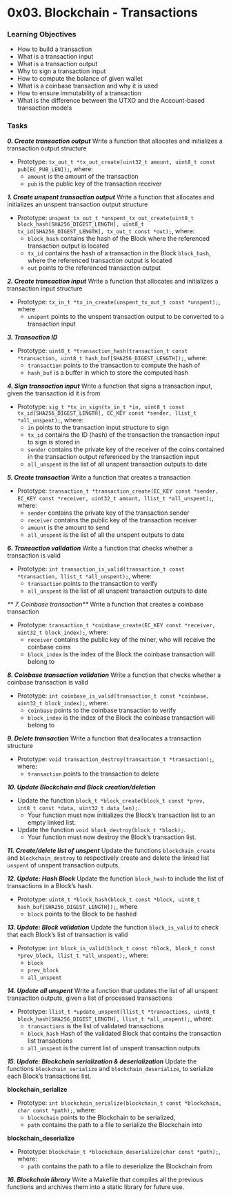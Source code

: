 # 0x03. Blockchain - Transactions

### Learning Objectives

- How to build a transaction
- What is a transaction input
- What is a transaction output
- Why to sign a transaction input
- How to compute the balance of given wallet
- What is a coinbase transaction and why it is used
- How to ensure immutability of a transaction
- What is the difference between the UTXO and the Account-based transaction models

### Tasks

_**0. Create transaction output**_
Write a function that allocates and initializes a transaction output structure
- Prototype: `tx_out_t *tx_out_create(uint32_t amount, uint8_t const pub[EC_PUB_LEN]);`, where:
  - `amount` is the amount of the transaction
  - `pub` is the public key of the transaction receiver

_**1. Create unspent transaction output**_
Write a function that allocates and initializes an unspent transaction output structure
- Prototype: `unspent_tx_out_t *unspent_tx_out_create(uint8_t block_hash[SHA256_DIGEST_LENGTH], uint8_t tx_id[SHA256_DIGEST_LENGTH], tx_out_t const *out);`, where:
  - `block_hash` contains the hash of the Block where the referenced transaction output is located
  - `tx_id` contains the hash of a transaction in the Block `block_hash`, where the referenced transaction output is located
  - `out` points to the referenced transaction output

_**2. Create transaction input**_
Write a function that allocates and initializes a transaction input structure
- Prototype: `tx_in_t *tx_in_create(unspent_tx_out_t const *unspent);`, where
  - `unspent` points to the unspent transaction output to be converted to a transaction input

_**3. Transaction ID**_
- Prototype: `uint8_t *transaction_hash(transaction_t const *transaction, uint8_t hash_buf[SHA256_DIGEST_LENGTH]);`, where:
  - `transaction` points to the transaction to compute the hash of
  - `hash_buf` is a buffer in which to store the computed hash

_**4. Sign transaction input**_
Write a function that signs a transaction input, given the transaction id it is from
- Prototype: `sig_t *tx_in_sign(tx_in_t *in, uint8_t const tx_id[SHA256_DIGEST_LENGTH], EC_KEY const *sender, llist_t *all_unspent);`, where:
  - `in` points to the transaction input structure to sign
  - `tx_id` contains the ID (hash) of the transaction the transaction input to sign is stored in
  - `sender` contains the private key of the receiver of the coins contained in the transaction output referenced by the transaction input
  - `all_unspent` is the list of all unspent transaction outputs to date

_**5. Create transaction**_
Write a function that creates a transaction
- Prototype: `transaction_t *transaction_create(EC_KEY const *sender, EC_KEY const *receiver, uint32_t amount, llist_t *all_unspent);`, where:
  - `sender` contains the private key of the transaction sender
  - `receiver` contains the public key of the transaction receiver
  - `amount` is the amount to send
  - `all_unspent` is the list of all the unspent outputs to date

_**6. Transaction validation**_
Write a function that checks whether a transaction is valid
- Prototype: `int transaction_is_valid(transaction_t const *transaction, llist_t *all_unspent);`, where:
  - `transaction` points to the transaction to verify
  - `all_unspent` is the list of all unspent transaction outputs to date

_** 7. Coinbase transaction**_
Write a function that creates a coinbase transaction
- Prototype: `transaction_t *coinbase_create(EC_KEY const *receiver, uint32_t block_index);`, where:
  - `receiver` contains the public key of the miner, who will receive the coinbase coins
  - `block_index` is the index of the Block the coinbase transaction will belong to

_**8. Coinbase transaction validation**_
Write a function that checks whether a coinbase transaction is valid
- Prototype: `int coinbase_is_valid(transaction_t const *coinbase, uint32_t block_index);`, where:
  - `coinbase` points to the coinbase transaction to verify
  - `block_index` is the index of the Block the coinbase transaction will belong to

_**9. Delete transaction**_
Write a function that deallocates a transaction structure
- Prototype: `void transaction_destroy(transaction_t *transaction);`, where:
  - `transaction` points to the transaction to delete

_**10. Update Blockchain and Block creation/deletion**_
- Update the function `block_t *block_create(block_t const *prev, int8_t const *data, uint32_t data_len);`.
  - Your function must now initializes the Block’s transaction list to an empty linked list.
- Update the function `void block_destroy(block_t *block);`.
  - Your function must now destroy the Block’s transaction list.

_**11. Create/delete list of unspent**_
Update the functions `blockchain_create` and `blockchain_destroy` to respectively create and delete the linked list `unspent` of unspent transaction outputs.

_**12. Update: Hash Block**_
Update the function `block_hash` to include the list of transactions in a Block’s hash.
- Prototype: `uint8_t *block_hash(block_t const *block, uint8_t hash_buf[SHA256_DIGEST_LENGTH]);`, where
  - `block` points to the Block to be hashed

_**13. Update: Block validation**_
Update the function `block_is_valid` to check that each Block’s list of transaction is valid
- Prototype: `int block_is_valid(block_t const *block, block_t const *prev_block, llist_t *all_unspent);`, where:
  - `block`
  - `prev_block`
  - `all_unspent`

_**14. Update all unspent**_
Write a function that updates the list of all unspent transaction outputs, given a list of processed transactions
- Prototype: `llist_t *update_unspent(llist_t *transactions, uint8_t block_hash[SHA256_DIGEST_LENGTH], llist_t *all_unspent);`, where:
  - `transactions` is the list of validated transactions
  - `block_hash` Hash of the validated Block that contains the transaction list transactions
  - `all_unspent` is the current list of unspent transaction outputs

_**15. Update: Blockchain serialization & deserialization**_
Update the functions `blockchain_serialize` and `blockchain_deserialize`, to serialize each Block’s transactions list.

**blockchain_serialize**
- Prototype: `int blockchain_serialize(blockchain_t const *blockchain, char const *path);`, where:
  - `blockchain` points to the Blockchain to be serialized,
  - `path` contains the path to a file to serialize the Blockchain into

**blockchain_deserialize**
- Prototype: `blockchain_t *blockchain_deserialize(char const *path);`, where:
  - `path` contains the path to a file to deserialize the Blockchain from

_**16. Blockchain library**_
Write a Makefile that compiles all the previous functions and archives them into a static library for future use.
